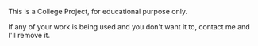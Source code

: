 This is a College Project, for educational purpose only.

If any of your work is being used and you don't want it to, contact me and I'll remove it.
